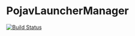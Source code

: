 # PojavLauncherManager

[![Build Status](https://travis-ci.com/DZGames/PojavLauncherManager.svg?branch=main)](https://travis-ci.com/DZGames/PojavLauncherManager)
